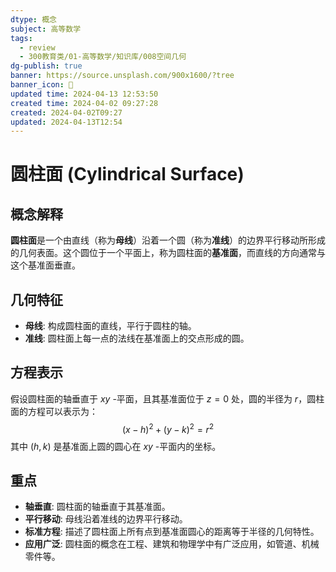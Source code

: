 ```yaml
---
dtype: 概念
subject: 高等数学
tags:
  - review
  - 300教育类/01-高等数学/知识库/008空间几何
dg-publish: true
banner: https://source.unsplash.com/900x1600/?tree
banner_icon: 🧠
updated time: 2024-04-13 12:53:50
created time: 2024-04-02 09:27:28
created: 2024-04-02T09:27
updated: 2024-04-13T12:54
---
```

# 圆柱面 (Cylindrical Surface)

## 概念解释
**圆柱面**是一个由直线（称为**母线**）沿着一个圆（称为**准线**）的边界平行移动所形成的几何表面。这个圆位于一个平面上，称为圆柱面的**基准面**，而直线的方向通常与这个基准面垂直。

## 几何特征
- **母线**: 构成圆柱面的直线，平行于圆柱的轴。
- **准线**: 圆柱面上每一点的法线在基准面上的交点形成的圆。

## 方程表示
假设圆柱面的轴垂直于 $xy$ -平面，且其基准面位于 $z=0$ 处，圆的半径为 $r$，圆柱面的方程可以表示为：
$$(x - h)^2 + (y - k)^2 = r^2$$
其中 $(h, k)$ 是基准面上圆的圆心在 $xy$ -平面内的坐标。

## 重点
- **轴垂直**: 圆柱面的轴垂直于其基准面。
- **平行移动**: 母线沿着准线的边界平行移动。
- **标准方程**: 描述了圆柱面上所有点到基准面圆心的距离等于半径的几何特性。
- **应用广泛**: 圆柱面的概念在工程、建筑和物理学中有广泛应用，如管道、机械零件等。

